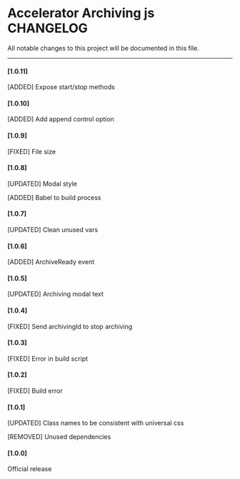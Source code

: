 # Accelerator Archiving js CHANGELOG

All notable changes to this project will be documented in this file.

--------------------------------------

#### [1.0.11]

[ADDED] Expose start/stop methods

#### [1.0.10]

[ADDED] Add append control option

#### [1.0.9]

[FIXED] File size

#### [1.0.8]

[UPDATED] Modal style

[ADDED] Babel to build process

#### [1.0.7]

[UPDATED] Clean unused vars

#### [1.0.6]

[ADDED] ArchiveReady event

#### [1.0.5]

[UPDATED] Archiving modal text

#### [1.0.4]

[FIXED] Send archivingId to stop archiving

#### [1.0.3]

[FIXED] Error in build script

#### [1.0.2]

[FIXED] Build error

#### [1.0.1]

[UPDATED] Class names to be consistent with universal css

[REMOVED] Unused dependencies

#### [1.0.0]

Official release
